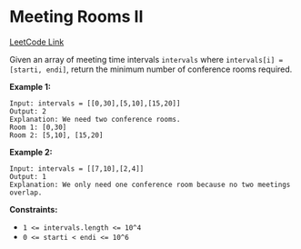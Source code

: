 # Meeting Rooms II

[LeetCode Link](https://leetcode.com/problems/meeting-rooms-ii/)

Given an array of meeting time intervals `intervals` where `intervals[i] =
[starti, endi]`, return the minimum number of conference rooms required.

**Example 1:**
```
Input: intervals = [[0,30],[5,10],[15,20]]
Output: 2
Explanation: We need two conference rooms.
Room 1: [0,30]
Room 2: [5,10], [15,20]
```

**Example 2:**
```
Input: intervals = [[7,10],[2,4]]
Output: 1
Explanation: We only need one conference room because no two meetings overlap.
```

**Constraints:**
- `1 <= intervals.length <= 10^4`
- `0 <= starti < endi <= 10^6`
